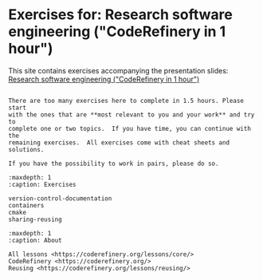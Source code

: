 # Exercises for: Research software engineering ("CodeRefinery in 1 hour")

This site contains exercises accompanying the presentation slides:
[Research software engineering ("CodeRefinery in 1 hour")](https://cicero.xyz/v3/remark/0.14.0/github.com/coderefinery/research-software-engineering/main/presentation.md/)


```{admonition} Choose your own adventure

There are too many exercises here to complete in 1.5 hours. Please start
with the ones that are **most relevant to you and your work** and try to
complete one or two topics.  If you have time, you can continue with the
remaining exercises.  All exercises come with cheat sheets and solutions.

If you have the possibility to work in pairs, please do so.
```

```{toctree}
:maxdepth: 1
:caption: Exercises

version-control-documentation
containers
cmake
sharing-reusing
```

```{toctree}
:maxdepth: 1
:caption: About

All lessons <https://coderefinery.org/lessons/core/>
CodeRefinery <https://coderefinery.org/>
Reusing <https://coderefinery.org/lessons/reusing/>
```
